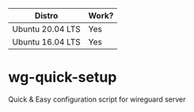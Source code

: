 | Distro      | Work? |
| ----------- | ----------- |
| Ubuntu 20.04 LTS     | Yes |
| Ubuntu 16.04 LTS     | Yes  |

# wg-quick-setup
Quick & Easy configuration script for wireguard server
